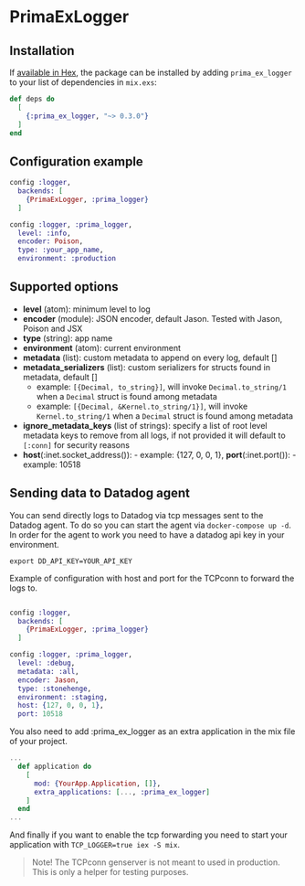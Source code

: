 # PrimaExLogger

## Installation

If [available in Hex](https://hex.pm/docs/publish), the package can be installed
by adding `prima_ex_logger` to your list of dependencies in `mix.exs`:

```elixir
def deps do
  [
    {:prima_ex_logger, "~> 0.3.0"}
  ]
end
```

## Configuration example

```elixir
config :logger,
  backends: [
    {PrimaExLogger, :prima_logger}
  ]

config :logger, :prima_logger,
  level: :info,
  encoder: Poison,
  type: :your_app_name,
  environment: :production
```

## Supported options

- **level** (atom): minimum level to log
- **encoder** (module): JSON encoder, default Jason. Tested with Jason, Poison and JSX
- **type** (string): app name
- **environment** (atom): current environment
- **metadata** (list): custom metadata to append on every log, default []
- **metadata_serializers** (list): custom serializers for structs found in metadata, default []
  - example: `[{Decimal, to_string}]`, will invoke `Decimal.to_string/1` when a `Decimal` struct is found among metadata
  - example: `[{Decimal, &Kernel.to_string/1}]`, will invoke `Kernel.to_string/1` when a `Decimal` struct is found among metadata
- **ignore_metadata_keys** (list of strings): specify a list of root level metadata keys to remove from all logs,
  if not provided it will default to `[:conn]` for security reasons
- **host**(:inet.socket_address()): - example: {127, 0, 0, 1},
  **port**(:inet.port()): - example: 10518

## Sending data to Datadog agent

You can send directly logs to Datadog via tcp messages sent to the Datadog agent. To do so you can start the agent via
`docker-compose up -d`. In order for the agent to work you need to have a datadog api key in your environment.

```
export DD_API_KEY=YOUR_API_KEY
```

Example of configuration with host and port for the TCPconn to forward the logs to.

```elixir

config :logger,
  backends: [
    {PrimaExLogger, :prima_logger}
  ]

config :logger, :prima_logger,
  level: :debug,
  metadata: :all,
  encoder: Jason,
  type: :stonehenge,
  environment: :staging,
  host: {127, 0, 0, 1},
  port: 10518
```

You also need to add :prima_ex_logger as an extra application in the mix file of your project.

```elixir
...
  def application do
    [
      mod: {YourApp.Application, []},
      extra_applications: [..., :prima_ex_logger]
    ]
  end
...
```

And finally if you want to enable the tcp forwarding you need to start your application with
`TCP_LOGGER=true iex -S mix`.

> Note!
> The TCPconn genserver is not meant to used in production. This is only a helper for testing purposes.
